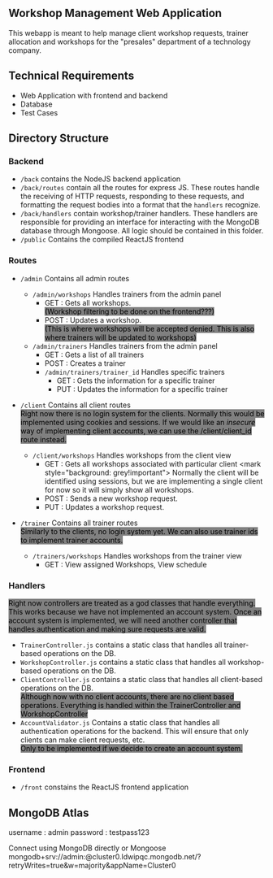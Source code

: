 ## Workshop Management Web Application
This webapp is meant to help manage client workshop requests, trainer allocation and workshops for the "presales" department of a technology company.

## Technical Requirements
- Web Application with frontend and backend
- Database
- Test Cases

## Directory Structure
### Backend
- `/back` contains the NodeJS backend application
- `/back/routes` contain all the routes for express JS. These routes handle the receiving of HTTP requests, responding to these requests, and formatting the request bodies into a format that the `handlers` recognize.
- `/back/handlers` contain workshop/trainer handlers. These handlers are responsible for providing an interface for interacting with the MongoDB database through Mongoose. All logic should be contained in this folder.
- `/public` Contains the compiled ReactJS frontend

### Routes 
- `/admin` Contains all admin routes
    - `/admin/workshops` Handles trainers from the admin panel
        - GET : Gets all workshops.\
        <mark style="background: grey!important">(Workshop filtering to be done on the frontend???)</mark>
        - POST : Updates a workshop.\
        <mark style="background: grey!important">(This is where workshops will be accepted denied. This is also where trainers will be updated to workshops)</mark>
    - `/admin/trainers` Handles trainers from the admin panel
        - GET : Gets a list of all trainers
        - POST : Creates a trainer
        - `/admin/trainers/trainer_id` Handles specific trainers
            - GET : Gets the information for a specific trainer
            - PUT : Updates the information for a specific trainer

- `/client` Contains all client routes\
    <mark style="background: grey!important"> Right now there is no login system for the clients. Normally this would be implemented using cookies and sessions. If we would like an <i>insecure</i> way of implementing client accounts, we can use the /client/client_id route instead. </mark>
    - `/client/workshops` Handles workshops from the client view
        - GET : Gets all workshops associated with particular client \<mark style="background: grey!important"> Normally the client will be identified using sessions, but we are implementing a single client for now so it will simply show all workshops.</mark>
        - POST : Sends a new workshop request.
        - PUT : Updates a workshop request.

- `/trainer` Contains all trainer routes\
    <mark style="background: grey!important"> Similarly to the clients, no login system yet. We can also use trainer ids to implement trainer accounts.</mark>
    - `/trainers/workshops` Handles workshops from the trainer view
        - GET : View assigned Workshops, View schedule

### Handlers
<mark style="background: grey!important">Right now controllers are treated as a god classes that handle everything. This works because we have not implemented an account system. Once an account system is implemented, we will need another controller that handles authentication and making sure requests are valid.</mark>
- `TrainerController.js` contains a static class that handles all trainer-based operations on the DB.
- `WorkshopController.js` contains a static class that handles all workshop-based operations on the DB.
- `ClientController.js` contains a static class that handles all client-based operations on the DB.\
<mark style="background: grey!important">Although now with no client accounts, there are no client based operations. Everything is handled within the TrainerController and WorkshopController</mark>
- `AccountValidator.js` Contains a static class that handles all authentication operations for the backend. This will ensure that only clients can make client requests, etc.\
<mark style="background: grey!important">Only to be implemented if we decide to create an account system.</mark>

### Frontend
- `/front` constains the ReactJS frontend application

## MongoDB Atlas
username : admin
password : testpass123

Connect using MongoDB directly or Mongoose
mongodb+srv://admin:<password>@cluster0.ldwipqc.mongodb.net/?retryWrites=true&w=majority&appName=Cluster0

